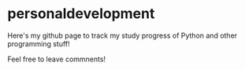 # personaldevelopment

Here's my github page to track my study progress of Python and other programming stuff!

Feel free to leave commnents!
